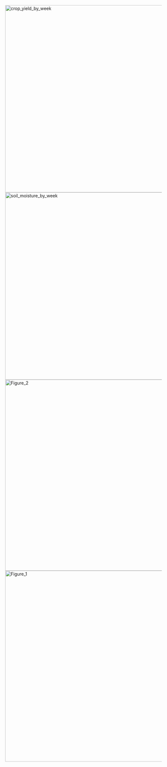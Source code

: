 <img width="1200" height="600" alt="crop_yield_by_week" src="https://github.com/user-attachments/assets/30162bcf-1cce-4da3-b1c3-eb8400d571ed" />

<img width="1200" height="600" alt="soil_moisture_by_week" src="https://github.com/user-attachments/assets/7c60b8da-6c9f-446c-be1c-3962d28975fa" />

<img width="1280" height="612" alt="Figure_2" src="https://github.com/user-attachments/assets/31d7a9ff-66c5-4bcd-9660-6d16d0740694" />

<img width="1280" height="612" alt="Figure_1" src="https://github.com/user-attachments/assets/1b2b79b9-c547-4820-9bc4-0bf67e2dd311" />
